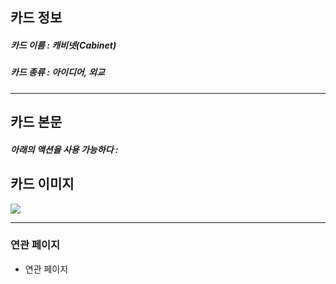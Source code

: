 ## 카드 정보
##### 카드 이름 : 캐비넷(Cabinet)
##### 카드 종류 : 아이디어, 외교
---
## 카드 본문
##### 아래의 액션을 사용 가능하다 : 

## 카드 이미지
<img src="\Assets\ImageName.png"/>


--- 

### 연관 페이지
- 연관 페이지
